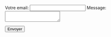 <form
  action="https://formspree.io/xzbjrzbr"
  method="POST"
>
  <label>
     
  </label>
  <label>
    Votre email:
    <input type="text" name="_replyto">
  </label>
  <label>
     
  </label>
  <label>
    Message:
    <textarea name="message"></textarea>
  </label>
  <label>
     
  </label>
  <!-- your other form fields go here -->

  <button type="submit">Envoyer</button>
</form>

